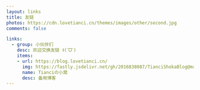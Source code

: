 ```yaml
---
layout: links
title: 友链
photos: https://cdn.lovetianci.cn/themes/images/other/second.jpg
comments: false

links:
  - group: 小伙伴们
    desc: 欢迎交换友链 ꉂ(ˊᗜˋ)
    items:
    - url: https://blog.lovetianci.cn/
      img: https://fastly.jsdelivr.net/gh/2016838087/TianciShokaBlog@master/images/apple-touch-icon.png
      name: Tianciの小窝
      desc: 备用博客
---
```

